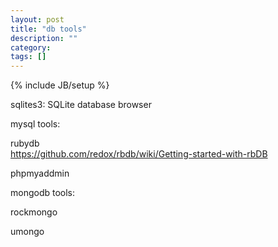 ```yaml
---
layout: post
title: "db tools"
description: ""
category: 
tags: []
---
```

{% include JB/setup %}

sqlites3: SQLite database browser  
  

mysql tools:  

rubydb  
<https://github.com/redox/rbdb/wiki/Getting-started-with-rbDB>  

phpmyaddmin  


mongodb tools:
  
rockmongo

umongo  


